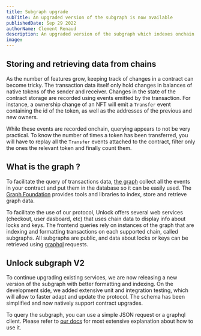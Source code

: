 ```yaml
---
title: Subgraph upgrade
subTitle: An upgraded version of the subgraph is now available
publishedDate: Sep 29 2022
authorName: Clement Renaud
description: An upgraded version of the subgraph which indexes onchain data is now available, with simpler data structure and more robust parsing.
image:
---
```


## Storing and retrieving data from chains 

As the number of features grow, keeping track of changes in a contract can become tricky. The transaction data itself only hold changes in balances of native tokens of the sender and receiver. Changes in the state of the contract storage are recorded using events emitted by the transaction. For instance, a ownership change of an NFT will emit a `Transfer` event containing the id of the token, as well as the addresses of the previous and new owners. 

While these events are recorded onchain, querying appears to not be very practical. To know the number of times a token has been transferred, you will have to replay all the `Transfer` events attached to the contract, filter only the ones the relevant token and finally count them. 

## What is the graph ?

To facilitate the query of transactions data, [the graph](https://thegraph.com/docs/en/) collect all the events in your contract and put them in the database so it can be easily used. The [Graph Foundation](https://www.notion.so/The-Graph-Foundation-e822e66d7b614fdd899a647f5db51a68) provides tools and libraries to index, store and retrieve graph data.

To facilitate the use of our protocol, Unlock offers several web services (checkout, user dasboard,  etc) that uses chain data to display info about locks and keys. The frontend queries rely on instances of the graph that are indexing and formatting transactions on each supported chain, called subgraphs. All subgraphs are public, and data about locks or keys can be retrieved using [graphql](https://graphql.org/) requests. 

## Unlock subgraph V2 

To continue upgrading existing services, we are now releasing a new version of the subgraph with better formatting and indexing. On the development side, we added extensive unit and integration testing, which will allow to faster adapt and update the protocol. The schema has been simplified and now natively support contract upgrades.

To query the subgraph, you can use a simple JSON request or a graphql client. Please refer to [our docs](https://docs.unlock-protocol.com/tutorials/misc/using-subgraphs/) for most extensive explanation about how to use it.


